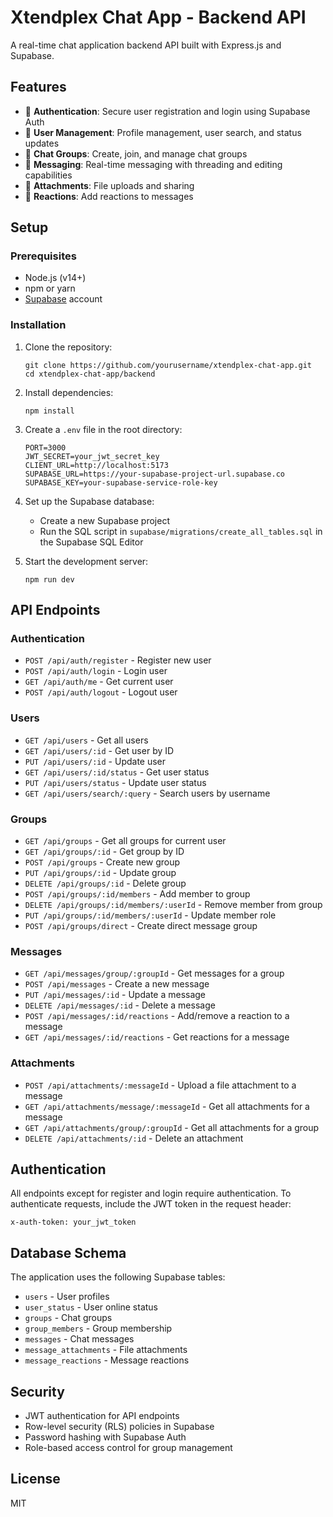 # Xtendplex Chat App - Backend API

A real-time chat application backend API built with Express.js and Supabase.

## Features

- 🔐 **Authentication**: Secure user registration and login using Supabase Auth
- 👥 **User Management**: Profile management, user search, and status updates
- 💬 **Chat Groups**: Create, join, and manage chat groups
- 📝 **Messaging**: Real-time messaging with threading and editing capabilities
- 📎 **Attachments**: File uploads and sharing
- 🔔 **Reactions**: Add reactions to messages

## Setup

### Prerequisites

- Node.js (v14+)
- npm or yarn
- [Supabase](https://supabase.io) account

### Installation

1. Clone the repository:

   ```
   git clone https://github.com/yourusername/xtendplex-chat-app.git
   cd xtendplex-chat-app/backend
   ```

2. Install dependencies:

   ```
   npm install
   ```

3. Create a `.env` file in the root directory:

   ```
   PORT=3000
   JWT_SECRET=your_jwt_secret_key
   CLIENT_URL=http://localhost:5173
   SUPABASE_URL=https://your-supabase-project-url.supabase.co
   SUPABASE_KEY=your-supabase-service-role-key
   ```

4. Set up the Supabase database:

   - Create a new Supabase project
   - Run the SQL script in `supabase/migrations/create_all_tables.sql` in the Supabase SQL Editor

5. Start the development server:
   ```
   npm run dev
   ```

## API Endpoints

### Authentication

- `POST /api/auth/register` - Register new user
- `POST /api/auth/login` - Login user
- `GET /api/auth/me` - Get current user
- `POST /api/auth/logout` - Logout user

### Users

- `GET /api/users` - Get all users
- `GET /api/users/:id` - Get user by ID
- `PUT /api/users/:id` - Update user
- `GET /api/users/:id/status` - Get user status
- `PUT /api/users/status` - Update user status
- `GET /api/users/search/:query` - Search users by username

### Groups

- `GET /api/groups` - Get all groups for current user
- `GET /api/groups/:id` - Get group by ID
- `POST /api/groups` - Create new group
- `PUT /api/groups/:id` - Update group
- `DELETE /api/groups/:id` - Delete group
- `POST /api/groups/:id/members` - Add member to group
- `DELETE /api/groups/:id/members/:userId` - Remove member from group
- `PUT /api/groups/:id/members/:userId` - Update member role
- `POST /api/groups/direct` - Create direct message group

### Messages

- `GET /api/messages/group/:groupId` - Get messages for a group
- `POST /api/messages` - Create a new message
- `PUT /api/messages/:id` - Update a message
- `DELETE /api/messages/:id` - Delete a message
- `POST /api/messages/:id/reactions` - Add/remove a reaction to a message
- `GET /api/messages/:id/reactions` - Get reactions for a message

### Attachments

- `POST /api/attachments/:messageId` - Upload a file attachment to a message
- `GET /api/attachments/message/:messageId` - Get all attachments for a message
- `GET /api/attachments/group/:groupId` - Get all attachments for a group
- `DELETE /api/attachments/:id` - Delete an attachment

## Authentication

All endpoints except for register and login require authentication. To authenticate requests, include the JWT token in the request header:

```
x-auth-token: your_jwt_token
```

## Database Schema

The application uses the following Supabase tables:

- `users` - User profiles
- `user_status` - User online status
- `groups` - Chat groups
- `group_members` - Group membership
- `messages` - Chat messages
- `message_attachments` - File attachments
- `message_reactions` - Message reactions

## Security

- JWT authentication for API endpoints
- Row-level security (RLS) policies in Supabase
- Password hashing with Supabase Auth
- Role-based access control for group management

## License

MIT
